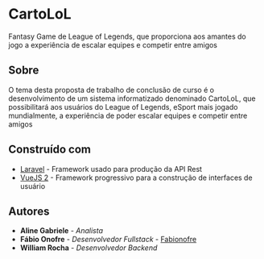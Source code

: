 # CartoLoL 

Fantasy Game de League of Legends, que proporciona aos amantes do jogo a experiência de escalar equipes e competir entre amigos

## Sobre

O tema desta proposta de trabalho de conclusão de curso é o desenvolvimento de um sistema informatizado denominado CartoLoL, que possibilitará aos usuários do League of Legends, eSport mais jogado mundialmente, a experiência de poder escalar equipes e competir entre amigos

## Construído com

* <a href="https://laravel.com/docs/5.6" target="_blank">Laravel</a> - Framework usado para produção da API Rest
* <a href="https://br.vuejs.org/v2/guide" target="_blank">VueJS 2</a> - Framework progressivo para a construção de interfaces de usuário

## Autores

* **Aline Gabriele** - *Analista*
* **Fábio Onofre** - *Desenvolvedor Fullstack* - [Fabionofre](https://github.com/fabionofre)
* **William Rocha** - *Desenvolvedor Backend*
